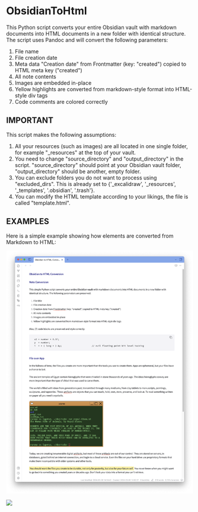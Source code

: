 # ObsidianToHtml
This Python script converts your entire Obsidian vault with markdown documents into HTML documents in a new folder with identical structure. The script uses Pandoc and will convert the following parameters:

1. File name
2. File creation date
3. Meta data "Creation date" from Frontmatter (key: "created") copied to HTML meta key ("created")
4. All note contents
5. Images are embedded in-place
6. Yellow highlights are converted from markdown-style format into HTML-style div tags
7. Code comments are colored correctly

## IMPORTANT

This script makes the following assumptions:
1. All your resources (such as images) are all located in one single folder, for example "_resources" at the top of your vault. 
2. You need to change "source_directory" and "output_directory" in the script. "source_directory" should point at your Obsidian vault folder, "output_directory" should be another, empty folder.
3. You can exclude folders you do not want to process using "excluded_dirs". This is already set to {'_excalidraw', '_resources', '_templates', '.obsidian', '.trash'}.
4. You can modify the HTML template according to your likings, the file is called "template.html".

## EXAMPLES

Here is a simple example showing how elements are converted from Markdown to HTML:

![](media/Example-obsidian.png)

![](media/Example-Example-resulting_html.png)
